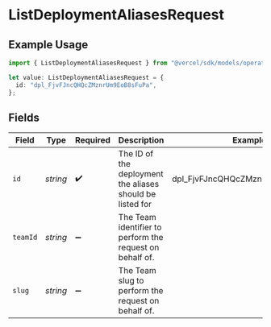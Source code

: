 # ListDeploymentAliasesRequest

## Example Usage

```typescript
import { ListDeploymentAliasesRequest } from "@vercel/sdk/models/operations";

let value: ListDeploymentAliasesRequest = {
  id: "dpl_FjvFJncQHQcZMznrUm9EoB8sFuPa",
};
```

## Fields

| Field                                                     | Type                                                      | Required                                                  | Description                                               | Example                                                   |
| --------------------------------------------------------- | --------------------------------------------------------- | --------------------------------------------------------- | --------------------------------------------------------- | --------------------------------------------------------- |
| `id`                                                      | *string*                                                  | :heavy_check_mark:                                        | The ID of the deployment the aliases should be listed for | dpl_FjvFJncQHQcZMznrUm9EoB8sFuPa                          |
| `teamId`                                                  | *string*                                                  | :heavy_minus_sign:                                        | The Team identifier to perform the request on behalf of.  |                                                           |
| `slug`                                                    | *string*                                                  | :heavy_minus_sign:                                        | The Team slug to perform the request on behalf of.        |                                                           |